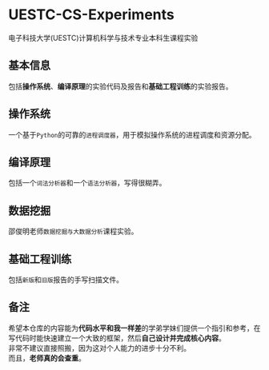 # UESTC-CS-Experiments
电子科技大学(UESTC)计算机科学与技术专业本科生课程实验
## 基本信息
包括**操作系统**、**编译原理**的实验代码及报告和**基础工程训练**的实验报告。
## 操作系统
一个基于`Python`的可靠的`进程调度器`，用于模拟操作系统的进程调度和资源分配。  
## 编译原理
包括一个`词法分析器`和一个`语法分析器`，写得很糊弄。
## 数据挖掘
邵俊明老师`数据挖掘与大数据分析`课程实验。
## 基础工程训练
包括`新版`和`旧版`报告的手写扫描文件。
## 备注
希望本仓库的内容能为**代码水平和我一样差**的学弟学妹们提供一个指引和参考，在写代码时能快速建立一个大致的框架，然后**自己设计并完成核心内容**。  
非常不建议直接照搬，因为这对个人能力的进步十分不利。  
而且，**老师真的会查重**。